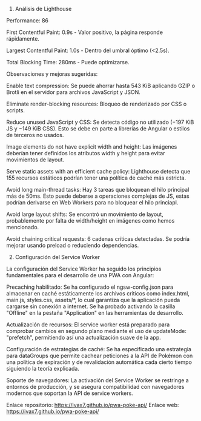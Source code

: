 

1. Análisis de Lighthouse

Performance: 86

First Contentful Paint: 0.9s - Valor positivo, la página responde rápidamente.

Largest Contentful Paint: 1.0s - Dentro del umbral óptimo (<2.5s).

Total Blocking Time: 280ms - Puede optimizarse.

Observaciones y mejoras sugeridas:

Enable text compression: Se puede ahorrar hasta 543 KiB aplicando GZIP o Brotli en el servidor para archivos JavaScript y JSON.

Eliminate render-blocking resources: Bloqueo de renderizado por CSS o scripts.

Reduce unused JavaScript y CSS: Se detecta código no utilizado (−197 KiB JS y −149 KiB CSS). Esto se debe en parte a librerías de Angular o estilos de terceros no usados.

Image elements do not have explicit width and height: Las imágenes deberían tener definidos los atributos width y height para evitar movimientos de layout.

Serve static assets with an efficient cache policy: Lighthouse detecta que 155 recursos estáticos podrían tener una política de caché más estricta.

Avoid long main-thread tasks: Hay 3 tareas que bloquean el hilo principal más de 50ms. Esto puede deberse a operaciones complejas de JS, estas podrían derivarse en Web Workers para no bloquear el hilo princiapl.

Avoid large layout shifts: Se encontró un movimiento de layout, probablemente por falta de width/height en imágenes como hemos mencionado.

Avoid chaining critical requests: 6 cadenas críticas detectadas. Se podría mejorar usando preload o reduciendo dependencias.


2. Configuración del Service Worker

La configuración del Service Worker ha seguido los principios fundamentales para el desarrollo de una PWA con Angular:

Precaching habilitado: Se ha configurado el ngsw-config.json para almacenar en caché estáticamente los archivos críticos como index.html, main.js, styles.css, assets/*, lo cual garantiza que la aplicación pueda cargarse sin conexión a internet. Se ha probado activando la casilla "Offline" en la pestaña "Application" en las herramientas de desarrollo.

Actualización de recursos: El service worker está preparado para comprobar cambios en segundo plano mediante el uso de updateMode: "prefetch", permitiendo así una actualización suave de la app.

Configuración de estrategias de caché: Se ha especificado una estrategia para dataGroups que permite cachear peticiones a la API de Pokémon con una política de expiración y de revalidación automática cada cierto tiempo siguiendo la teoría explicada.

Soporte de navegadores: La activación del Service Worker se restringe a entornos de producción, y se asegura compatibilidad con navegadores modernos que soportan la API de service workers.



Enlace repositorio: https://ivax7.github.io/pwa-poke-api/
Enlace web: https://ivax7.github.io/pwa-poke-api/

